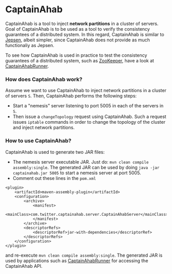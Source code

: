# CaptainAhab

CaptainAhab is a tool to inject **network partitions** in a cluster of servers. Goal of CaptainAhab is to be used as a tool to verify the consistency guarantees of a distributed system. In this regard, CaptainAhab is similar to [Jepsen](https://github.com/jepsen-io/jepsen), albeit simpler, since CaptainAhab does not provide as much functionaliy as Jepsen.

To see how CaptainAhab is used in practice to test the consistency guarantees of a distributed system, such as [ZooKeeper](https://github.com/apache/zookeeper), have a look at [CaptainAhabRunner](https://github.com/insumity/captainahabrunner).

### How does CaptainAhab work?
Assume we want to use CaptainAhab to inject network partitions in a cluster of servers `S`. Then, CaptainAhab performs the following steps:
- Start a "nemesis" server listening to port 5005 in each of the servers in `S`.
- Then issue a `changeTopology` request using CaptainAhab. Such a request issues `iptable` commands in order to change the topology of the cluster and inject network partitions. 

### How to use CaptainAhab?
CaptainAhab is used to generate two JAR files:
- The nemesis server executable JAR. Just do:
`mvn clean compile assembly:single`.
The generated JAR can be used by doing `java -jar captainahab.jar 5005` to start a nemesis server at port 5005.
- Comment out these lines in the `pom.xml`
```
<plugin>
    <artifactId>maven-assembly-plugin</artifactId>
    <configuration>
        <archive>
            <manifest>
                <mainClass>com.twitter.captainahab.server.CaptainAhabServer</mainClass>
            </manifest>
        </archive>
        <descriptorRefs>
            <descriptorRef>jar-with-dependencies</descriptorRef>
        </descriptorRefs>
    </configuration>
</plugin>
```
and re-execute `mvn clean compile assembly:single`.
The generated JAR is used by applications such as [CaptainAhabRunner](https://github.com/insumity/captainahabrunner) for accessing the CaptainAhab API.
